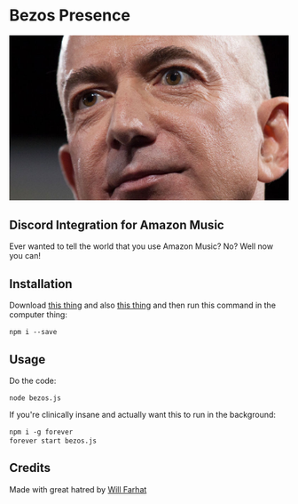 # Bezos Presence
![jeffrey](jeff.jpg)
## Discord Integration for Amazon Music
Ever wanted to tell the world that you use Amazon Music? No? Well now you can!

## Installation
Download [this thing](https://nodejs.dev/download) and also [this thing](https://github.com/willf668/bezos-presence/archive/refs/heads/main.zip) and then run this command in the computer thing:
    
    npm i --save

## Usage
Do the code:

    node bezos.js

If you're clinically insane and actually want this to run in the background:

    npm i -g forever
    forever start bezos.js

## Credits
Made with great hatred by [Will Farhat](willfarhat.com)